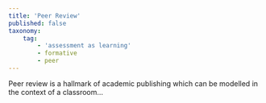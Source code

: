 ```yaml
---
title: 'Peer Review'
published: false
taxonomy:
    tag:
        - 'assessment as learning'
        - formative
        - peer
---
```


Peer review is a hallmark of academic publishing which can be modelled in the context of a classroom...
